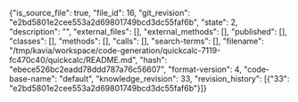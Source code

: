 {"is_source_file": true, "file_id": 16, "git_revision": "e2bd5801e2cee553a2d69801749bcd3dc55faf6b", "state": 2, "description": "", "external_files": [], "external_methods": [], "published": [], "classes": [], "methods": [], "calls": [], "search-terms": [], "filename": "/tmp/kavia/workspace/code-generation/quickcalc-7119-fc470c40/quickcalc/README.md", "hash": "ebece526bc2eadd78ddd787a76c56607", "format-version": 4, "code-base-name": "default", "knowledge_revision": 33, "revision_history": [{"33": "e2bd5801e2cee553a2d69801749bcd3dc55faf6b"}]}